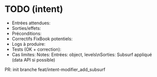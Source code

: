 ﻿# TODO (intent)
- Entrées attendues:
- Sorties/effets:
- Préconditions:
- Correctifs FixBook potentiels:
- Logs à produire:
- Tests (OK + correction):
- Cas limites:
Notes: Entrées: object, levels\nSorties: Subsurf appliqué (data API si possible)

PR: init branche feat/intent-modifier_add_subsurf
